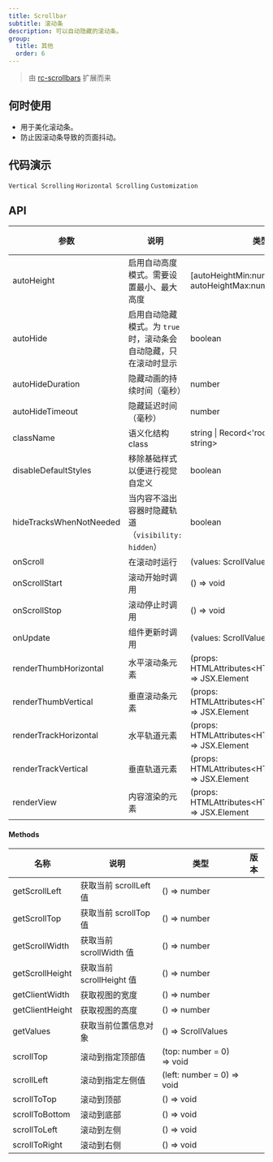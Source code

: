 ```yaml
---
title: Scrollbar
subtitle: 滚动条
description: 可以自动隐藏的滚动条。
group:
  title: 其他
  order: 6
---
```


> 由 [rc-scrollbars](https://github.com/sakhnyuk/rc-scrollbars) 扩展而来

## 何时使用

- 用于美化滚动条。
- 防止因滚动条导致的页面抖动。

## 代码演示

<!-- prettier-ignore -->
<code src="./demo/vertical.tsx">Vertical Scrolling</code>
<code src="./demo/horizontal.tsx">Horizontal Scrolling</code>
<code src="./demo/customization.tsx">Customization</code>

## API

| 参数 | 说明 | 类型 | 默认值 | 版本 |
| --- | --- | --- | --- | --- |
| autoHeight | 启用自动高度模式。需要设置最小、最大高度 | [autoHeightMin:number, autoHeightMax:number] | - |  |
| autoHide | 启用自动隐藏模式。为 `true` 时，滚动条会自动隐藏，只在滚动时显示 | boolean | true |  |
| autoHideDuration | 隐藏动画的持续时间（毫秒） | number | 200 |  |
| autoHideTimeout | 隐藏延迟时间（毫秒） | number | 1000 |  |
| className | 语义化结构 class | string \| Record<'root' \| 'view', string> | - |  |
| disableDefaultStyles | 移除基础样式以便进行视觉自定义 | boolean | false |  |
| hideTracksWhenNotNeeded | 当内容不溢出容器时隐藏轨道（`visibility: hidden`） | boolean | false |  |
| onScroll | 在滚动时运行 | (values: ScrollValues) => void | undefined |  |
| onScrollStart | 滚动开始时调用 | () => void | - |  |
| onScrollStop | 滚动停止时调用 | () => void | - |  |
| onUpdate | 组件更新时调用 | (values: ScrollValues) => void | - |  |
| renderThumbHorizontal | 水平滚动条元素 | (props: HTMLAttributes\<HTMLDivElement\>) => JSX.Element | - |  |
| renderThumbVertical | 垂直滚动条元素 | (props: HTMLAttributes\<HTMLDivElement\>) => JSX.Element | - |  |
| renderTrackHorizontal | 水平轨道元素 | (props: HTMLAttributes\<HTMLDivElement\>) => JSX.Element | - |  |
| renderTrackVertical | 垂直轨道元素 | (props: HTMLAttributes\<HTMLDivElement>\) => JSX.Element | - |  |
| renderView | 内容渲染的元素 | (props: HTMLAttributes\<HTMLDivElement\>) => JSX.Element | - |  |

#### Methods

| 名称            | 说明                     | 类型                       | 版本 |
| --------------- | ------------------------ | -------------------------- | ---- |
| getScrollLeft   | 获取当前 scrollLeft 值   | () => number               |      |
| getScrollTop    | 获取当前 scrollTop 值    | () => number               |      |
| getScrollWidth  | 获取当前 scrollWidth 值  | () => number               |      |
| getScrollHeight | 获取当前 scrollHeight 值 | () => number               |      |
| getClientWidth  | 获取视图的宽度           | () => number               |      |
| getClientHeight | 获取视图的高度           | () => number               |      |
| getValues       | 获取当前位置信息对象     | () => ScrollValues         |      |
| scrollTop       | 滚动到指定顶部值         | (top: number = 0) => void  |      |
| scrollLeft      | 滚动到指定左侧值         | (left: number = 0) => void |      |
| scrollToTop     | 滚动到顶部               | () => void                 |      |
| scrollToBottom  | 滚动到底部               | () => void                 |      |
| scrollToLeft    | 滚动到左侧               | () => void                 |      |
| scrollToRight   | 滚动到右侧               | () => void                 |      |
